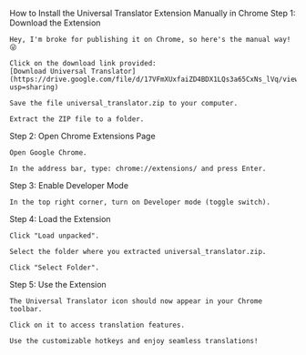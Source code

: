 How to Install the Universal Translator Extension Manually in Chrome
Step 1: Download the Extension

    Hey, I'm broke for publishing it on Chrome, so here's the manual way! 😜

    Click on the download link provided:
    [Download Universal Translator](https://drive.google.com/file/d/17VFmXUxfaiZD4BDX1LQs3a65CxNs_lVq/view?usp=sharing)

    Save the file universal_translator.zip to your computer.

    Extract the ZIP file to a folder.

Step 2: Open Chrome Extensions Page

    Open Google Chrome.

    In the address bar, type: chrome://extensions/ and press Enter.

Step 3: Enable Developer Mode

    In the top right corner, turn on Developer mode (toggle switch).

Step 4: Load the Extension

    Click "Load unpacked".

    Select the folder where you extracted universal_translator.zip.

    Click "Select Folder".

Step 5: Use the Extension

    The Universal Translator icon should now appear in your Chrome toolbar.

    Click on it to access translation features.

    Use the customizable hotkeys and enjoy seamless translations!